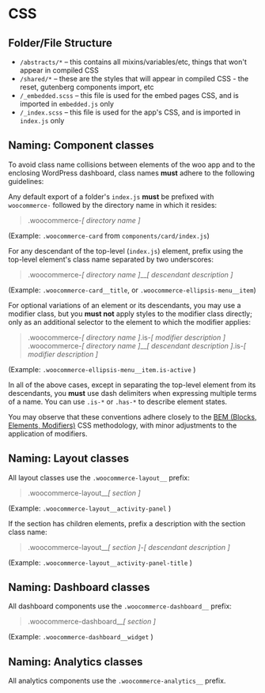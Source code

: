 # CSS

## Folder/File Structure

- `/abstracts/*` – this contains all mixins/variables/etc, things that won't appear in compiled CSS
- `/shared/*` – these are the styles that will appear in compiled CSS - the reset, gutenberg components import, etc
- `/_embedded.scss` – this file is used for the embed pages CSS, and is imported in `embedded.js` only
- `/_index.scss` – this file is used for the app's CSS, and is imported in `index.js` only

## Naming: Component classes

To avoid class name collisions between elements of the woo app and to the enclosing WordPress dashboard, class names **must** adhere to the following guidelines:

Any default export of a folder's `index.js` **must** be prefixed with `woocommerce-` followed by the directory name in which it resides:

>.woocommerce-_[ directory name ]_

(Example: `.woocommerce-card` from `components/card/index.js`)

For any descendant of the top-level (`index.js`) element, prefix using the top-level element's class name separated by two underscores:

>.woocommerce-_[ directory name ]_\_\__[ descendant description ]_

(Example: `.woocommerce-card__title`, or `.woocommerce-ellipsis-menu__item`)

For optional variations of an element or its descendants, you may use a modifier class, but you **must not** apply styles to the modifier class directly; only as an additional selector to the element to which the modifier applies:

>.woocommerce-_[ directory name ]_.is-_[ modifier description ]_
>.woocommerce-_[ directory name ]_\_\__[ descendant description ]_.is-_[ modifier description ]_

(Example: `.woocommerce-ellipsis-menu__item.is-active` )

In all of the above cases, except in separating the top-level element from its descendants, you **must** use dash delimiters when expressing multiple terms of a name. You can use `.is-*` or `.has-*` to describe element states.

You may observe that these conventions adhere closely to the [BEM (Blocks, Elements, Modifiers)](http://getbem.com/introduction/) CSS methodology, with minor adjustments to the application of modifiers.

## Naming: Layout classes

All layout classes use the `.woocommerce-layout__` prefix:

>.woocommerce-layout\_\__[ section ]_

(Example: `.woocommerce-layout__activity-panel` )

If the section has children elements, prefix a description with the section class name:

>.woocommerce-layout\_\__[ section ]_-_[ descendant description ]_

(Example: `.woocommerce-layout__activity-panel-title` )

## Naming: Dashboard classes

All dashboard components use the `.woocommerce-dashboard__` prefix:

>.woocommerce-dashboard\_\__[ section ]_

(Example: `.woocommerce-dashboard__widget` )

## Naming: Analytics classes

All analytics components use the `.woocommerce-analytics__` prefix.
